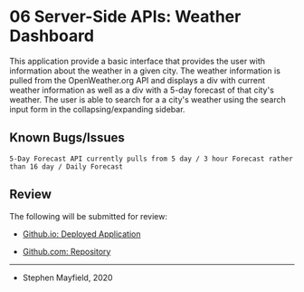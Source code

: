 # 06 Server-Side APIs: Weather Dashboard

This application provide a basic interface that provides the user with information about the weather in a given city. The weather information is pulled from the OpenWeather.org API and displays a div with current weather information as well as a div with a 5-day forecast of that city's weather.
The user is able to search for a a city's weather using the search input form in the collapsing/expanding sidebar.

## Known Bugs/Issues

```
5-Day Forecast API currently pulls from 5 day / 3 hour Forecast rather than 16 day / Daily Forecast
```

## Review

The following will be submitted for review:

* [Github.io: Deployed Application](https://stmayfield.github.io/open-weather-dash/)

* [Github.com: Repository](https://github.com/stmayfield/open-weather-dash/)

- - -

- Stephen Mayfield, 2020
